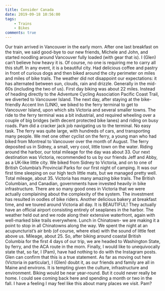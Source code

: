 ```yaml
---
title: Consider Canada
date: 2019-09-18 10:56:00
tags:
    - Trains
    - Bikes
comments: true
---
```

Our train arrived in Vancouver in the early morn. After one last breakfast on the train, we said good-bye to our new friends, Michele and John, and started  noodling around Vancouver fully loaded (with gear that is). I (Glen) can’t believe how heavy it is. Of course, no one is requiring me to carry all this stuff. In any event, it is a beautiful city. Had delicious coffee and pastry in front of curious dogs and then biked around the city perimeter on miles and miles of bike trails.  The weather did not disappoint our expectations:  it has alternated between sun, clouds, rain and drizzle. Generally in the mid-60s (including the two of us). First day biking was about 22 miles. Instead of heading directly to the Adventure Cycling Association Pacific Coast Trail, we diverted to Vancouver Island.
The next day, after staying at the bike-friendly Accent Inn (LINK), we biked to the ferry terminal to get to Vancouver Island, upon which sits Victoria and several smaller towns. The ride to the ferry terminal was a bit industrial, and required wheeling over a couple of big bridges (with decent protected bike lanes) and riding on busy roads. Pam did a cracker jack job navigating us to the terminal. No easy task. The ferry was quite large, with hundreds of cars, and transporting many people. We met one other cyclist on the ferry, a young  man who had biked from Montreal to Vancouver over the month of August. The ferry deposited us in Sidney, a small, very cool, little town on the water. Riding around the harbor, our total mileage for the day was about 33. 
Our next destination was Victoria, recommended to us by our friends Jeff and Abby, as a UK-like little city. We biked from Sidney to Victoria, and on to one of British Columbia’s  Provincial Parks for our first night of camping. It was our first time sleeping on our high tech little mats, but we managed pretty well. Total mileage, about 35. 
Victoria has many amazing bike trails. The British Columbian, and Canadian, governments have invested heavily in bike infrastructure. There are so many good ones in Victoria that we were actually complaining about the complexity of the system. The  investment has resulted in oodles of bike riders. 
Another delicious bakery at breakfast time, and we toured around Victoria all day. It is BEAUTIFUL! They actually have an official airport consisting entirely of seaplanes in the harbor.  The weather held out and we rode along their extensive waterfront, again with well-marked bike trails everywhere. Lunch in Chinatown- we are making it a point to stop in all Chinatowns along the way. We spent the night at an  acupuncturist’s air bnb (of course, where else) with the sound of little feet above us. Mileage, about 25. 
So, after biking around  coastal British Columbia for the first 4 days of our trip, we are headed to Washington State, by ferry, and the ACA route in the morn. 
Finally, I would like to unequivocally state that, so far, I (Pam), have had nothing to do with the Instagram posts. Glen can confirm that this is a true statement. 
As far as moving out here (Victoria in particular), I  (Glen) doubt it, as our friends and family are all in Maine and environs. It is tempting given the culture, infrastructure and environment. Biking would be near year-round. But it could never really be home. I could see coming back here and spending a month or two in the fall. I have a feeling I may feel like this about many places we visit.  Pam?
